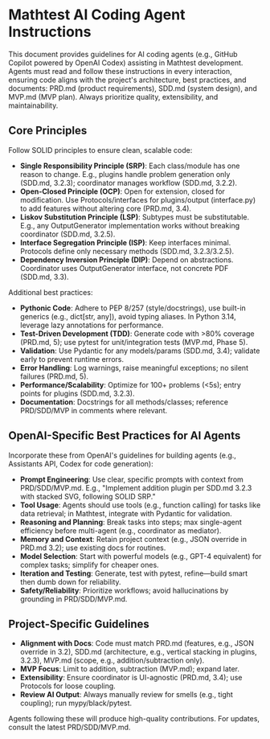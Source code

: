 # Mathtest AI Coding Agent Instructions

This document provides guidelines for AI coding agents (e.g., GitHub Copilot powered by OpenAI Codex) assisting in Mathtest development. Agents must read and follow these instructions in every interaction, ensuring code aligns with the project's architecture, best practices, and documents: PRD.md (product requirements), SDD.md (system design), and MVP.md (MVP plan). Always prioritize quality, extensibility, and maintainability.

## Core Principles
Follow SOLID principles to ensure clean, scalable code:
- **Single Responsibility Principle (SRP)**: Each class/module has one reason to change. E.g., plugins handle problem generation only (SDD.md, 3.2.3); coordinator manages workflow (SDD.md, 3.2.2).
- **Open-Closed Principle (OCP)**: Open for extension, closed for modification. Use Protocols/interfaces for plugins/output (interface.py) to add features without altering core (PRD.md, 3.4).
- **Liskov Substitution Principle (LSP)**: Subtypes must be substitutable. E.g., any OutputGenerator implementation works without breaking coordinator (SDD.md, 3.2.5).
- **Interface Segregation Principle (ISP)**: Keep interfaces minimal. Protocols define only necessary methods (SDD.md, 3.2.3/3.2.5).
- **Dependency Inversion Principle (DIP)**: Depend on abstractions. Coordinator uses OutputGenerator interface, not concrete PDF (SDD.md, 3.3).

Additional best practices:
- **Pythonic Code**: Adhere to PEP 8/257 (style/docstrings), use built-in generics (e.g., dict[str, any]), avoid typing aliases. In Python 3.14, leverage lazy annotations for performance.
- **Test-Driven Development (TDD)**: Generate code with >80% coverage (PRD.md, 5); use pytest for unit/integration tests (MVP.md, Phase 5).
- **Validation**: Use Pydantic for any models/params (SDD.md, 3.4); validate early to prevent runtime errors.
- **Error Handling**: Log warnings, raise meaningful exceptions; no silent failures (PRD.md, 5).
- **Performance/Scalability**: Optimize for 100+ problems (<5s); entry points for plugins (SDD.md, 3.2.3).
- **Documentation**: Docstrings for all methods/classes; reference PRD/SDD/MVP in comments where relevant.

## OpenAI-Specific Best Practices for AI Agents
Incorporate these from OpenAI's guidelines for building agents (e.g., Assistants API, Codex for code generation):
- **Prompt Engineering**: Use clear, specific prompts with context from PRD/SDD/MVP.md. E.g., "Implement addition plugin per SDD.md 3.2.3 with stacked SVG, following SOLID SRP."
- **Tool Usage**: Agents should use tools (e.g., function calling) for tasks like data retrieval; in Mathtest, integrate with Pydantic for validation.
- **Reasoning and Planning**: Break tasks into steps; max single-agent efficiency before multi-agent (e.g., coordinator as mediator).
- **Memory and Context**: Retain project context (e.g., JSON override in PRD.md 3.2); use existing docs for routines.
- **Model Selection**: Start with powerful models (e.g., GPT-4 equivalent) for complex tasks; simplify for cheaper ones.
- **Iteration and Testing**: Generate, test with pytest, refine—build smart then dumb down for reliability.
- **Safety/Reliability**: Prioritize workflows; avoid hallucinations by grounding in PRD/SDD/MVP.md.

## Project-Specific Guidelines
- **Alignment with Docs**: Code must match PRD.md (features, e.g., JSON override in 3.2), SDD.md (architecture, e.g., vertical stacking in plugins, 3.2.3), MVP.md (scope, e.g., addition/subtraction only).
- **MVP Focus**: Limit to addition, subtraction (MVP.md); expand later.
- **Extensibility**: Ensure coordinator is UI-agnostic (PRD.md, 3.4); use Protocols for loose coupling.
- **Review AI Output**: Always manually review for smells (e.g., tight coupling); run mypy/black/pytest.

Agents following these will produce high-quality contributions. For updates, consult the latest PRD/SDD/MVP.md.